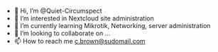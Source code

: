 - 👋 Hi, I’m @Quiet-Circumspect
- 👀 I’m interested in Nextcloud site administration
- 🌱 I’m currently learning Mikrotik, Networking, server administration
- 💞️ I’m looking to collaborate on ...
- 📫 How to reach me c.brown@sudomail.com

<!---
Quiet-Circumspect/Quiet-Circumspect is a ✨ special ✨ repository because its `README.md` (this file) appears on your GitHub profile.
You can click the Preview link to take a look at your changes.
--->
